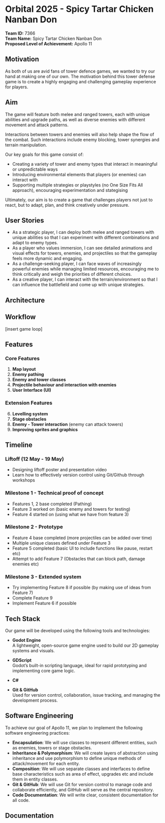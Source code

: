 # Orbital 2025 - Spicy Tartar Chicken Nanban Don

**Team ID:** 7366  
**Team Name:** Spicy Tartar Chicken Nanban Don  
**Proposed Level of Achievement:** Apollo 11


## Motivation

As both of us are avid fans of tower defence games, we wanted to try our hand at making one of our own. The motivation behind this tower defense game is to create a highly engaging and challenging gameplay experience for players.


## Aim

The game will feature both melee and ranged towers, each with unique abilities and upgrade paths, as well as diverse enemies with different movement and attack patterns.  

Interactions between towers and enemies will also help shape the flow of the combat. Such interactions include enemy blocking, tower synergies and terrain manipulation.

Our key goals for this game consist of:
- Creating a variety of tower and enemy types that interact in meaningful or unpredictable ways
- Introducing environmental elements that players (or enemies) can interact with
- Supporting multiple strategies or playstyles (no One Size Fits All approach), encouraging experimentation and stategising

Ultimately, our aim is to create a game that challenges players not just to react, but to adapt, plan, and think creatively under pressure.

## User Stories

- As a strategic player, I can deploy both melee and ranged towers with unique abilities so that I can experiment with different combinations and adapt to enemy types.
- As a player who values immersion, I can see detailed animations and visual effects for towers, enemies, and projectiles so that the gameplay feels more dynamic and engaging.
- As a challenge-seeking player, I can face waves of increasingly powerful enemies while managing limited resources, encouraging me to think critically and weigh the priorities of different choices.
- As a creative player, I can interact with the terrain/environment so that I can influence the battlefield and come up with unique strategies.


## Architecture


## Workflow
[insert game loop] 

## Features

### Core Features
1. **Map layout**
2. **Enemy pathing**
3. **Enemy and tower classes**
4. **Projectile behaviour and interaction with enemies**
5. **User Interface (UI)**

### Extension Features
6. **Levelling system**
7. **Stage obstacles**
8. **Enemy - Tower interaction** (enemy can attack towers)
9. **Improving sprites and graphics**


## Timeline

### Liftoff (12 May - 19 May)
- Designing liftoff poster and presentation video
- Learn how to effectively version control using Git/Github through workshops

### Milestone 1 - Technical proof of concept
- Features 1, 2 base completed (Pathing)
- Feature 3 worked on (basic enemy and towers for testing)
- Feature 4 started on (using what we have from feature 3)

### Milestone 2 - Prototype
- Feature 4 base completed (more projectiles can be added over time)
- Multiple unique classes defined under Feature 3
- Feature 5 completed (basic UI to include functions like pause, restart etc)
- Attempt to add Feature 7 (Obstacles that can block path, damage enemies etc)

### Milestone 3 - Extended system
- Try implementing Feature 8 if possible (by making use of ideas from Feature 7)
- Complete Feature 9
- Implement Feature 6 if possible


## Tech Stack

Our game will be developed using the following tools and technologies:

- **Godot Engine**  
  A lightweight, open-source game engine used to build our 2D gameplay systems and visuals.

- **GDScript**  
  Godot’s built-in scripting language, ideal for rapid prototyping and implementing core game logic.

- **C#**  

- **Git & GitHub**  
  Used for version control, collaboration, issue tracking, and managing the development process.


## Software Engineering

To achieve our goal of Apollo 11, we plan to implement the following software engineering practices:

- **Encapsulation**: We will use classes to represent different entities, such as enemies, towers or stage obstacles.
- **Inheritance & Polymorphism**: We will create layers of abstraction using inheritance and use polymorphism to define unique methods of attack/movement for each entity.  
- **Composition**: We will use separate classes and interfaces to define base characteristics such as area of effect, upgrades etc and include them in entity classes.  
- **Git & GitHub**: We will use Git for version control to manage code and collaborate efficiently, and GitHub will serve as the central repository.  
- **Code Documentation**: We will write clear, consistent documentation for all code.

## Documentation
